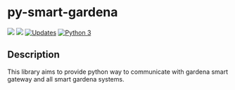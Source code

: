 # py-smart-gardena
<a href="https://codeclimate.com/github/grm/py-smart-gardena/maintainability"><img src="https://api.codeclimate.com/v1/badges/e1931021997308c01056/maintainability" /></a>
<a href="https://codeclimate.com/github/grm/py-smart-gardena/test_coverage"><img src="https://api.codeclimate.com/v1/badges/e1931021997308c01056/test_coverage" /></a>
[![Updates](https://pyup.io/repos/github/grm/py-smart-gardena/shield.svg)](https://pyup.io/repos/github/grm/py-smart-gardena/)
[![Python 3](https://pyup.io/repos/github/grm/py-smart-gardena/python-3-shield.svg)](https://pyup.io/repos/github/grm/py-smart-gardena/)


## Description

This library aims to provide python way to communicate with gardena smart gateway and all smart gardena systems.